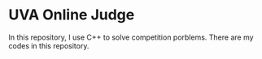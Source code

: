 # UVA Online Judge
In this repository, I use C++ to solve competition porblems.
There are my codes in this repository.
